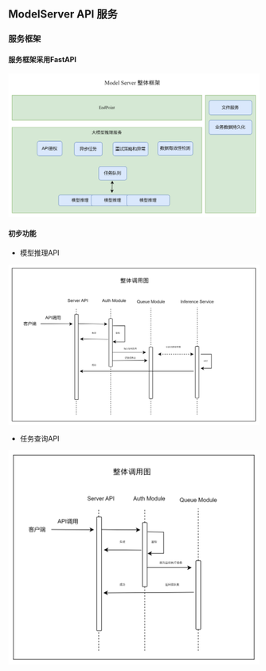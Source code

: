 ## ModelServer API 服务

### 服务框架

#### 服务框架采用FastAPI
![](https://raw.githubusercontent.com/liyown/pic-go/master/blog/202409011832208.png)

#### 初步功能
- 模型推理API

![](https://raw.githubusercontent.com/liyown/pic-go/master/blog/202409011835010.png)
- 任务查询API

![](https://raw.githubusercontent.com/liyown/pic-go/master/blog/202409011837551.png)